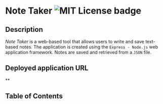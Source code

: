 # Note Taker ![MIT License badge](https://camo.githubusercontent.com/302a0a2a90397c2fc68f3838a6c9b9cebec684d041d250065a05bebab1412cd7/68747470733a2f2f696d672e736869656c64732e696f2f62616467652f4c6963656e73652d4d49542d726564)

## Description
_Note Taker_ is a web-based tool that allows users to write and save text-based notes. The application is created using the `Express - Node.js` web application framework. Notes are saved and retrieved from a `JSON` file.
## Deployed application URL
**

## Table of Contents
